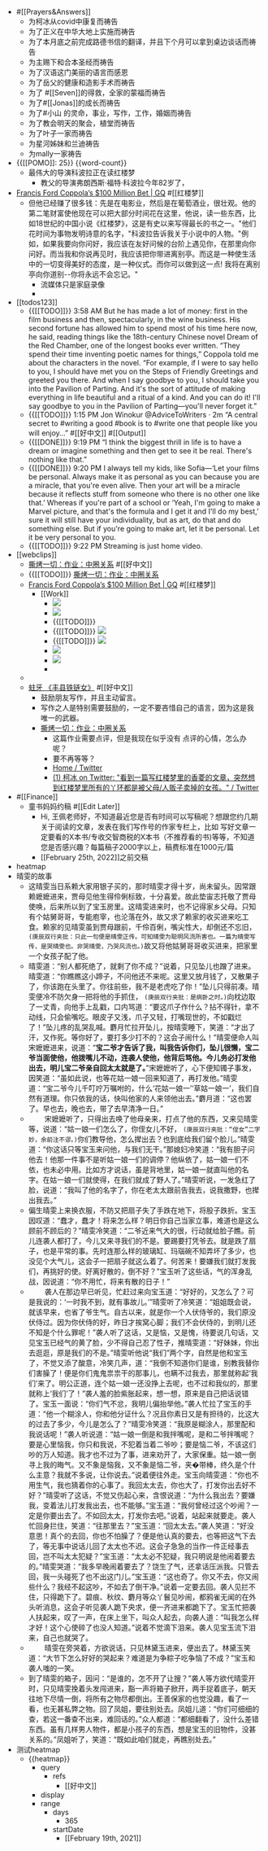 - #[[Prayers&Answers]]
    - 为柯冰从covid中康复而祷告
    - 为了正义在中华大地上实施而祷告
    - 为了本月底之前完成路德书信的翻译，并且下个月可以拿到桌边谈话而祷告
    - 为主赐下和合本圣经而祷告
    - 为了汉语这门美丽的语言而感恩
    - 为了岳父的健康和造影手术而祷告
    - 为了 #[[Seven]]的得救，全家的蒙福而祷告
    - 为了#[[Jonas]]的成长而祷告
    - 为了#小山 的灵命，事业，写作，工作，婚姻而祷告
    - 为了教会明天的聚会，植堂而祷告
    - 为了叶子一家而祷告
    - 为星河姊妹和兰迪祷告
    - 为mally一家祷告
- {{[[POMO]]: 25}}  {{word-count}}
    - 最伟大的导演科波拉正在读红楼梦
        - 教父的导演弗朗西斯·福特·科波拉今年82岁了，
- [Francis Ford Coppola’s $100 Million Bet | GQ](https://www.gq.com/story/francis-ford-coppola-50-years-after-the-godfather) #[[红楼梦]]
    - 但他已经赚了很多钱：先是在电影业，然后是在葡萄酒业，很壮观。他的第二笔财富使他现在可以把大部分时间花在这里，他说，读一些东西，比如18世纪的中国小说《红楼梦》，这是有史以来写得最长的书之一。"他们花时间为事物发明诗意的名字，"科波拉告诉我关于小说中的人物。"例如，如果我要向你问好，我应该在友好问候的台阶上遇见你，在那里向你问好。而当我和你说再见时，我应该把你带进离别亭。而这是一种使生活中的一切变得美好的态度，是一种仪式。而你可以做到这一点! 我将在离别亭向你道别--你将永远不会忘记。"
        - 流媒体只是家庭录像
        - 
- [[todos123]]
    - {{[[TODO]]}} 3:58 AM But he has made a lot of money: first in the film business and then, spectacularly, in the wine business. His second fortune has allowed him to spend most of his time here now, he said, reading things like the 18th-century Chinese novel Dream of the Red Chamber, one of the longest books ever written. “They spend their time inventing poetic names for things,” Coppola told me about the characters in the novel. “For example, if I were to say hello to you, I should have met you on the Steps of Friendly Greetings and greeted you there. And when I say goodbye to you, I should take you into the Pavilion of Parting. And it's the sort of attitude of making everything in life beautiful and a ritual of a kind. And you can do it! I'll say goodbye to you in the Pavilion of Parting—you'll never forget it.”
    - {{[[TODO]]}} 1:15 PM Jon Winokur
@AdviceToWriters
·
2m
“A central secret to #writing a good #book is to #write one that people like you will enjoy…” #[[好中文]] #[[Output]]
    - {{[[DONE]]}} 9:19 PM “I think the biggest thrill in life is to have a dream or imagine something and then get to see it be real. There's nothing like that.”
    - {{[[DONE]]}} 9:20 PM I always tell my kids, like Sofia—‘Let your films be personal. Always make it as personal as you can because you are a miracle, that you're even alive. Then your art will be a miracle because it reflects stuff from someone who there is no other one like that.’ Whereas if you're part of a school or ‘Yeah, I'm going to make a Marvel picture, and that's the formula and I get it and I'll do my best,’ sure it will still have your individuality, but as art, do that and do something else. But if you're going to make art, let it be personal. Let it be very personal to you.
    - {{[[TODO]]}} 9:22 PM Streaming is just home video.
- [[webclips]]
    - [撕烤一切：作业：中圈关系](https://rigeng100.com/post/dayone/ooawr5_q_dm0ijep_-zjyotwh9_k/2022-02-18) #[[好中文]]
    - {{[[TODO]]}} [撕烤一切：作业：中圈关系](https://rigeng100.com/post/dayone/ooawr5_q_dm0ijep_-zjyotwh9_k/2022-02-18)
    - [Francis Ford Coppola’s $100 Million Bet | GQ](https://www.gq.com/story/francis-ford-coppola-50-years-after-the-godfather) #[[红楼梦]]
        - [[Work]]
            - ![](https://firebasestorage.googleapis.com/v0/b/firescript-577a2.appspot.com/o/imgs%2Fapp%2Fhaozhongwen%2F78nJs5yjj3.png?alt=media&token=ff24395b-67f3-42e5-9021-04ebd2a1a353)
            - ![](https://firebasestorage.googleapis.com/v0/b/firescript-577a2.appspot.com/o/imgs%2Fapp%2Fhaozhongwen%2FPDUmZWIdEq.png?alt=media&token=852ddbf7-9a9f-4c55-b755-de05eb4c25be)
            - {{[[TODO]]}} 
            - {{[[TODO]]}} ![](https://firebasestorage.googleapis.com/v0/b/firescript-577a2.appspot.com/o/imgs%2Fapp%2Fhaozhongwen%2FFhl-RPzJ8e.png?alt=media&token=7bab4290-7a06-4806-ab0b-e1548d5afe30)
            - {{[[TODO]]}} ![](https://firebasestorage.googleapis.com/v0/b/firescript-577a2.appspot.com/o/imgs%2Fapp%2Fhaozhongwen%2FlKsx13uU36.png?alt=media&token=410ea6a7-8927-423e-976a-ca390128c733)
            - ![](https://firebasestorage.googleapis.com/v0/b/firescript-577a2.appspot.com/o/imgs%2Fapp%2Fhaozhongwen%2F335pyMDTqy.png?alt=media&token=de9571e1-b0ea-4424-b3b2-01a97856ff07)
            - ![](https://firebasestorage.googleapis.com/v0/b/firescript-577a2.appspot.com/o/imgs%2Fapp%2Fhaozhongwen%2FdMWDqZ_44b.png?alt=media&token=05d9b3d0-1d61-4161-a779-b86fc53d16e0)
            - 
    - 
    - [蛀牙 《丰县铁链女》](https://rigeng100.com/post/dayone/ooawr54kcliitenpq6z5hlxqcdk8/2022-02-19)  #[[好中文]]
        - 鼓励朋友写作，并且主动留言。
        - 写作之人是特别需要鼓励的，一定不要吝惜自己的语言，因为这是我唯一的武器。
        - [撕烤一切：作业：中圈关系](https://rigeng100.com/post/dayone/ooawr5_q_dm0ijep_-zjyotwh9_k/2022-02-18)
            - 这篇作业需要点评，但是我现在似乎没有 点评的心情，怎么办呢？
            - 要不再等等？
            - [Home / Twitter](https://twitter.com/home)
            - [(1) 柯冰 on Twitter: "看到一篇写红楼梦里的香菱的文章，突然想到红楼梦里所有的丫环都是被父母/人贩子卖掉的女孩。" / Twitter](https://twitter.com/laojiang2010/status/1494151579393564672)
- #[[Finance]]
    - 童书妈妈约稿 #[[Edit Later]]
        - Hi, 王佩老师好，不知道最近您是否有时间可以写稿呢？想跟您约几期关于阅读的文章，发表在我们写作号的作家专栏上，比如 写好文章一定要看的X本书/专收交智商税的X本书（不推荐看的书)等等，不知道您是否感兴趣？每篇稿子2000字以上，稿费标准在1000元/篇
        - [[February 25th, 2022]]之前交稿
- heatmap
- 晴雯的故事
    - 这晴雯当日系赖大家用银子买的，那时晴雯才得十岁，尚未留头。因常跟赖嬷嬷进来，贾母见他生得伶俐标致，十分喜爱。故此垫宙志托敬了贾母使唤，后来所以到了宝玉房里。这晴雯进来时，也不记得家乡父母。只知有个姑舅哥哥，专能庖宰，也沦落在外，故又求了赖家的收买进来吃工食。赖家的见晴雯虽到贾母跟前，千伶百俐，嘴尖性大，却倒还不忘旧， ```(庚辰双行夹批：只此一句便是晴雯正传。可知晴雯为聪明风流所害也。一篇为晴雯写传，是哭晴雯也。非哭晴雯，乃哭风流也。)```故又将他姑舅哥哥收买进来，把家里一个女孩子配了他。
    - 晴雯道：“别人都死绝了，就剩了你不成？”说着，只见坠儿也蹭了进来。晴雯道：“你瞧瞧这小蹄子，不问他还不来呢。这里又放月钱了，又散果子了，你该跑在头里了。你往前些，我不是老虎吃了你！”坠儿只得前凑。晴雯便冷不防欠身一把将他的手抓住， ```(庚辰双行夹批：是病卧之时。)```向枕边取了一丈青，向他手上乱戳，口内骂道：“要这爪子作什么？拈不得针，拿不动线，只会偷嘴吃。眼皮子又浅，爪子又轻，打嘴现世的，不如戳烂了！”坠儿疼的乱哭乱喊。麝月忙拉开坠儿，按晴雯睡下，笑道：“才出了汗，又作死。等你好了，要打多少打不的？这会子闹什么！”晴雯便命人叫宋嬷嬷进来，说道：“**宝二爷才告诉了我，叫我告诉你们，坠儿很懒，宝二爷当面使他，他拨嘴儿不动，连袭人使他，他背后骂他。今儿务必打发他出去，明儿宝二爷亲自回太太就是了。**”宋嬷嬷听了，心下便知镯子事发，因笑道：“虽如此说，也等花姑一娘一回来知道了，再打发他。”晴雯道：“宝二爷今儿千叮咛万嘱咐的，什么‘花姑一娘一’‘草姑一娘一’，我们自然有道理。你只依我的话，快叫他家的人来领他出去。”麝月道：“这也罢了。早也去，晚也去，带了去早清净一日。”  
    - &nbsp;&nbsp;&nbsp;&nbsp;&nbsp;&nbsp;&nbsp;&nbsp;宋嬷嬷听了，只得出去唤了他母亲来，打点了他的东西，又来见晴雯等，说道：“姑一娘一们怎么了，你侄女儿不好， ```(庚辰双行夹批：“侄女”二字妙，余前注不谬。)```你们教导他，怎么撵出去？也到底给我们留个脸儿。”晴雯道：“你这话只等宝玉来问他，与我们无干。”那媳妇冷笑道：“我有胆子问他去！他那一件事不是听姑一娘一们的调停？他纵依了，姑一娘一们不依，也未必中用。比如方才说话，虽是背地里，姑一娘一就直叫他的名字。在姑一娘一们就使得，在我们就成了野人了。”晴雯听说，一发急红了脸，说道：“我叫了他的名字了，你在老太太跟前告我去，说我撒野，也撵出我去。”
    - 偏生晴雯上来换衣服，不防又把扇子失了手跌在地下，将股子跌折。宝玉因叹道：“蠢才，蠢才！将来怎么样？明日你自己当家立事，难道也是这么顾前不顾后的？”晴雯冷笑道：“二爷近来气大的很，行动就给脸子瞧。前儿连袭人都打了，今儿又来寻我们的不是。要踢要打凭爷去。就是跌了扇子，也是平常的事。先时连那么样的玻璃缸、玛瑙碗不知弄坏了多少，也没见个大气儿，这会子一把扇子就这么着了。何苦来！要嫌我们就打发我们，再挑好的使。好离好散的，倒不好？”宝玉听了这些话，气的浑身乱战，因说道：“你不用忙，将来有散的日子！”  
    - &nbsp;&nbsp;&nbsp;&nbsp;&nbsp;&nbsp;&nbsp;&nbsp;袭人在那边早已听见，忙赶过来向宝玉道：“好好的，又怎么了？可是我说的：‘一时我不到，就有事故儿。’”晴雯听了冷笑道：“姐姐既会说，就该早来，也省了爷生气。自古以来，就是你一个人伏侍爷的，我们原没伏侍过。因为你伏侍的好，昨日才挨窝心脚；我们不会伏侍的，到明儿还不知是个什么罪呢！”袭人听了这话，又是恼，又是愧，待要说几句话，又见宝玉已经气的黄了脸，少不得自己忍了性子，推晴雯道：“好妹妹，你出去逛逛，原是我们的不是。”晴雯听他说“我们”两个字，自然是他和宝玉了，不觉又添了酸意，冷笑几声，道：“我倒不知道你们是谁，别教我替你们害臊了！便是你们鬼鬼祟祟干的那事儿，也瞒不过我去，那里就称起‘我们’来了。明公正道，连个姑一娘一还没挣上去呢，也不过和我似的，那里就称上‘我们’了！”袭人羞的脸紫胀起来，想一想，原来是自己把话说错了。宝玉一面说：“你们气不忿，我明儿偏抬举他。”袭人忙拉了宝玉的手道：“他一个糊涂人，你和他分证什么？况且你素日又是有担待的，比这大的过去了多少，今儿是怎么了？”晴雯冷笑道：“我原是糊涂人，那里配和我说话呢！”袭人听说道：“姑一娘一倒是和我拌嘴呢，是和二爷拌嘴呢？要是心里恼我，你只和我说，不犯着当着二爷吵；要是恼二爷，不该这们吵的万人知道。我才也不过为了事，进来劝开了，大家保重。姑一娘一倒寻上我的晦气。又不象是恼我，又不象是恼二爷，夹�带棒，终久是个什么主意？我就不多说，让你说去。”说着便往外走。宝玉向晴雯道：“你也不用生气，我也猜着你的心事了。我回太太去，你也大了，打发你出去好不好？”晴雯听了这话，不觉又伤起心来，含恨说道：“为什么我出去？要嫌我，变着法儿打发我出去，也不能够。”宝玉道：“我何曾经过这个吵闹？一定是你要出去了。不如回太太，打发你去吧。”说着，站起来就要走。袭人忙回身拦住，笑道：“往那里去？”宝玉道：“回太太去。”袭人笑道：“好没意思！真个的去回，你也不怕臊了？便是他认真的要去，也等把这气下去了，等无事中说话儿回了太太也不迟。这会子急急的当作一件正经事去回，岂不叫太太犯疑？”宝玉道：“太太必不犯疑，我只明说是他闹着要去的。”晴雯哭道：“我多早晚闹着要去了？饶生了气，还拿话压派我。只管去回，我一头碰死了也不出这门儿。”宝玉道：“这也奇了。你又不去，你又闹些什么？我经不起这吵，不如去了倒干净。”说着一定要去回。袭人见拦不住，只得跪下了。碧痕、秋纹、麝月等众丫鬟见吵闹，都鸦雀无闻的在外头听消息，这会子听见袭人跪下央求，便一齐进来都跪下了。宝玉忙把袭人扶起来，叹了一声，在床上坐下，叫众人起去，向袭人道：“叫我怎么样才好！这个心使碎了也没人知道。”说着不觉滴下泪来。袭人见宝玉流下泪来，自己也就哭了。  
    - &nbsp;&nbsp;&nbsp;&nbsp;&nbsp;&nbsp;&nbsp;&nbsp;晴雯在旁哭着，方欲说话，只见林黛玉进来，便出去了。林黛玉笑道：“大节下怎么好好的哭起来？难道是为争粽子吃争恼了不成？”宝玉和袭人嗤的一笑。
    - 到了晴雯的箱子，因问：“是谁的，怎不开了让搜？”袭人等方欲代晴雯开时，只见晴雯挽着头发闯进来，豁一声将箱子掀开，两手捉着底子，朝天往地下尽情一倒，将所有之物尽都倒出。王善保家的也觉没趣，看了一看，也无甚私弊之物。回了凤姐，要往别处去。凤姐儿道：“你们可细细的查，若这一番查不出来，难回话的。”众人都道：“都细翻看了，没什么差错东西。虽有几样男人物件，都是小孩子的东西，想是宝玉的旧物件，没甚关系的。”凤姐听了，笑道：“既如此咱们就走，再瞧别处去。”  
- 测试heatmap
    - {{heatmap}}
        - query
            - refs
                - [[好中文]]
        - display
        - range
            - days
                -  365
            - startDate
                - [[February 19th, 2021]]
